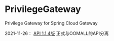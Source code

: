 # PrivilegeGateway

Privilege Gateway for Spring Cloud Gateway


2021-11-26： [API 1.1.4版](https://app.swaggerhub.com/apis/mingqcn/PrivilegeGateway/1.1.4) 正式与OOMALL的API分离